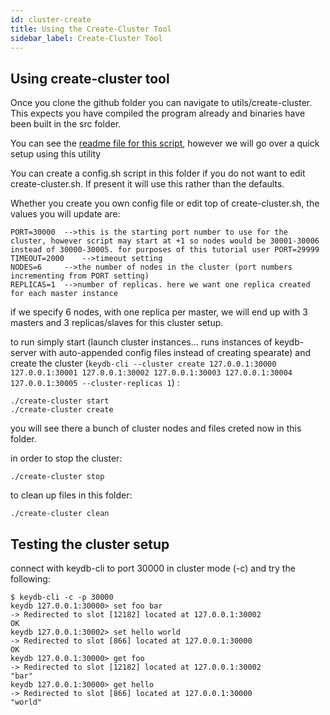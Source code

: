 ```yaml
---
id: cluster-create
title: Using the Create-Cluster Tool
sidebar_label: Create-Cluster Tool
---
```


## Using create-cluster tool

Once you clone the github folder you can navigate to utils/create-cluster. This expects you have compiled the program already and binaries have been built in the src folder. 

You can see the [readme file for this script](https://github.com/EQ-Alpha/KeyDB/tree/unstable/utils/create-cluster), however we will go over a quick setup using this utility

You can create a config.sh script in this folder if you do not want to edit create-cluster.sh. If present it will use this rather than the defaults.

Whether you create you own config file or edit top of create-cluster.sh, the values you will update are:
```
PORT=30000	-->this is the starting port number to use for the cluster, however script may start at +1 so nodes would be 30001-30006 instead of 30000-30005. for purposes of this tutorial user PORT=29999 
TIMEOUT=2000	-->timeout setting
NODES=6		-->the number of nodes in the cluster (port numbers incrementing from PORT setting)
REPLICAS=1	-->number of replicas. here we want one replica created for each master instance
```
if we specify 6 nodes, with one replica per master, we will end up with 3 masters and 3 replicas/slaves for this cluster setup.

to run simply start (launch cluster instances... runs instances of keydb-server with auto-appended config files instead of creating spearate)
and create the cluster (`keydb-cli --cluster create 127.0.0.1:30000 127.0.0.1:30001 127.0.0.1:30002 127.0.0.1:30003 127.0.0.1:30004 127.0.0.1:30005 --cluster-replicas 1`) :
```
./create-cluster start
./create-cluster create
```
you will see there a bunch of cluster nodes and files creted now in this folder.

in order to stop the cluster:
```
./create-cluster stop
```
to clean up files in this folder:
```
./create-cluster clean
```

## Testing the cluster setup

connect with keydb-cli to port 30000 in cluster mode (-c) and try the following:
```
$ keydb-cli -c -p 30000
keydb 127.0.0.1:30000> set foo bar
-> Redirected to slot [12182] located at 127.0.0.1:30002
OK
keydb 127.0.0.1:30002> set hello world
-> Redirected to slot [866] located at 127.0.0.1:30000
OK
keydb 127.0.0.1:30000> get foo
-> Redirected to slot [12182] located at 127.0.0.1:30002
"bar"
keydb 127.0.0.1:30000> get hello
-> Redirected to slot [866] located at 127.0.0.1:30000
"world"
```

